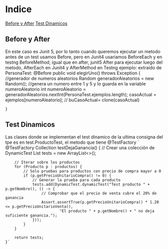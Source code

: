 
 # Indice
 [Before y After](#Before-y-After)
 [Test Dinamicos](#Test-Dinamicos)
 
 ## Before y After
 En este caso es Junit 5, por lo tanto cuando queremos ejecutar un metodo antes de un test usamos Before, pero en Junit4 usariamos BeforeEach y en testng BeforeMethod, igual que en after, junit5 After para ejecutar luego del metodo, AfterEach en Junit4 y AfterMethod en Testng
 ejemplo: extraido de PersonaTest:
     @Before
    public void elegirUno() throws Exception {
        //generador de numeros aleatorios
        Random generadorAleatorios = new Random();
        //genera un numero entre 1 y 5 y lo guarda en la variable numeroAleatorio
        int numeroAleatorio = generadorAleatorios.nextInt(PersonaTest.ejemplos.length);
        casoActual = ejemplos[numeroAleatorio];
        //  buCasoActual= clone(casoActual)

    }
 
 
 ## Test Dinamicos
 Las clases donde se implementan el test dinamico de la ultima consigna del tpe es en test.ProductoTest, el metodo que tiene @TestFactory
 `
  @TestFactory
    Collection<DynamicTest> testDejaGanancia() {
        // Crear una colección de DynamicTest
        List<DynamicTest> tests = new ArrayList<>();

        // Iterar sobre los productos
        for (Producto p : productos) {
            // Solo pruebas para productos con precio de compra mayor a 0
            if (p.getPrecioUnitarioCompra() != 0) {
                // Generar la prueba para cada producto
                tests.add(DynamicTest.dynamicTest("Test producto " + p.getNombre(), () -> {
                    // Comprobar que el precio de venta cubre el 20% de ganancia
                    Assert.assertTrue(p.getPrecioUnitarioCompra() * 1.20 <= p.getPrecioUnitarioVenta(),
                            "El producto " + p.getNombre() + " no deja suficiente ganancia.");
                }));
            }
        }

        return tests;
    }`
